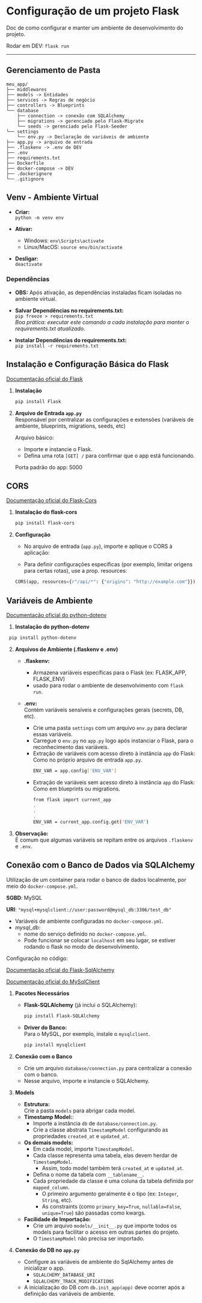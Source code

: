 # Configuração de um projeto Flask

Doc de como configurar e manter um ambiente de desenvolvimento do projeto.

Rodar em DEV: `flask run`

---

## Gerenciamento de Pasta

````
meu_app/
├── middlewares
├── models -> Entidades 
├── services -> Regras de negócio 
├── controllers -> Blueprints 
└── database
    ├── connection -> conexão com SQLAlchemy
    ├── migrations -> gerenciado pelo Flask-Migrate 
    └── seeds -> gerenciado pelo Flask-Seeder 
└── settings
    └── env.py -> Declaração de variáveis de ambiente 
├── app.py -> arquivo de entrada
├── .flaskenv -> .env de DEV
├── .env
├── requirements.txt
├── Dockerfile 
├── docker-compose -> DEV
├── .dockerignore
└── .gitignore
````

## Venv - Ambiente Virtual

- **Criar:**  
  `python -m venv env`

- **Ativar:**  
  - Windows: `env\Scripts\activate`  
  - Linux/MacOS: `source env/bin/activate`  

- **Desligar:**  
  `deactivate`

### Dependências

- **OBS:** Após ativação, as dependências instaladas ficam isoladas no ambiente virtual.

- **Salvar Dependências no requirements.txt:**  
  `pip freeze > requirements.txt`  
  _Boa prática: executar este comando a cada instalação para manter o requirements.txt atualizado._

- **Instalar Dependências do requirements.txt:**  
  `pip install -r requirements.txt`

## Instalação e Configuração Básica do Flask

[Documentação oficial do Flask](https://flask.palletsprojects.com/en/stable/)

1. **Instalação**  
   ```bash
   pip install Flask
   ```

2. **Arquivo de Entrada `app.py`**   
   Responsável por centralizar as configurações e extensões (variáveis de ambiente, blueprints, migrations, seeds, etc)

   Arquivo básico:
      - Importe e instancie o Flask.
      - Defina uma rota `[GET] /` para confirmar que o app está funcionando.
        
   Porta padrão do app: 5000

## CORS
[Documentação oficial do Flask-Cors](https://pypi.org/project/flask-cors/)

1. **Instalação do flask-cors**  
   ```bash
   pip install flask-cors
   ```

2. **Configuração**  
   - No arquivo de entrada (`app.py`), importe e aplique o CORS à aplicação:

   - Para definir configurações específicas (por exemplo, limitar origens para certas rotas), use a prop. resources:
   ```python
   CORS(app, resources={r"/api/*": {"origins": "http://example.com"}})
   ```

## Variáveis de Ambiente
[Documentação oficial do python-dotenv](https://pypi.org/project/python-dotenv/)

1. **Instalação do python-dotenv**  
  ```bash
   pip install python-dotenv
   ```

2. **Arquivos de Ambiente (.flaskenv e .env)**  
   - **.flaskenv:**  
      - Armazena variáveis específicas para o Flask (ex: FLASK_APP, FLASK_ENV)
      - usado para rodar o ambiente de desenvolvimento com `flask run`.
     
   - **.env:**  
     Contém variáveis sensíveis e configurações gerais (secrets, DB, etc).  
     - Crie uma pasta `settings` com um arquivo `env.py` para declarar essas variáveis.
     - Carregue o `env.py` no `app.py` logo após instanciar o Flask, para o reconhecimento das variáveis.
     - Extração de variáveis com acesso direto à instância `app` do Flask:   
          Como no próprio arquivo de entrada `app.py`.
          ```bash
          ENV_VAR = app.config['ENV_VAR']
          ```
     - Extração de variáveis sem acesso direto à instância `app` do Flask:   
          Como em blueprints ou migrations.
          ```bash
          from flask import current_app
          .
          .
          .
          ENV_VAR = current_app.config.get('ENV_VAR')
          ```

3. **Observação:**  
   É comum que algumas variáveis se repitam entre os arquivos `.flaskenv` e `.env`.  

## Conexão com o Banco de Dados via SQLAlchemy

Utilização de um container para rodar o banco de dados localmente, por meio do `docker-compose.yml`.

__SGBD__: MySQL

__URI__: `"mysql+mysqlclient://user:password@mysql_db:3306/test_db"`  
   - Variáveis de ambiente configuradas no `docker-compose.yml`. 
   - _mysql_db_:
      - nome do serviço definido no `docker-compose.yml`. 
      - Pode funcionar se colocar `localhost` em seu lugar, se estiver rodando o flask no modo de desenvolvimento.

Configuração no código:

[Documentação oficial do Flask-SqlAlchemy](https://flask-sqlalchemy.readthedocs.io/en/stable/)   

[Documentação oficial do MySqlClient](https://pypi.org/project/mysqlclient/)   

1. **Pacotes Necessários**  
   - **Flask-SQLAlchemy** (já inclui o SQLAlchemy):  
     ```bash
     pip install Flask-SQLAlchemy
     ```
   - **Driver do Banco:**  
     Para o MySQL, por exemplo, instale o `mysqlclient`.
     ```bash
     pip install mysqlclient
     ```

2. **Conexão com o Banco**  
   - Crie um arquivo `database/connection.py` para centralizar a conexão com o banco.  
   - Nesse arquivo, importe e instancie o SQLAlchemy.
     
3. **Models**  
   - **Estrutura:**  
     Crie a pasta `models` para abrigar cada model.
   - **Timestamp Model:**:
      - Importe a instância `db` de `database/connection.py`.
      - Crie a classe abstrata `TimestampModel` configurando as propriedades `created_at` e `updated_at`.
   - **Os demais models:**  
     - Em cada model, importe `TimestampModel`.
     - Cada classe representa uma tabela, elas devem herdar de `TimestampModel`.
        - Assim, todo model também terá `created_at` e `updated_at`.
     - Defina o nome da tabela com `__tablename__`.
     - Cada propriedade da classe é uma coluna da tabela definida por `mapped_column`.
       - O primeiro argumento geralmente é o tipo (ex: `Integer`, `String`, etc).
       - As constraints (como `primary_key=True`, `nullable=False`, `unique=True`) são passadas como kwargs.
   - **Facilidade de Importação:**  
        - Crie um arquivo `models/__init__.py` que importe todos os models para facilitar o acesso em outras partes do projeto.
        - O `TimestampModel` não precisa ser importado.

4. **Conexão do DB no `app.py`**  
   - Configure as variáveis de ambiente do SqlAlchemy antes de inicializar o app.
      - `SQLALCHEMY_DATABASE_URI`
      - `SQLALCHEMY_TRACK_MODIFICATIONS`
   - A inicialização do DB com `db.init_app(app)` deve ocorrer após a definição das variáveis de ambiente.
